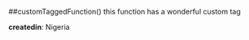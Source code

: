 <a name="customTaggedFunction"></a>
##customTaggedFunction()
this function has a wonderful custom tag

**createdin**: Nigeria  
